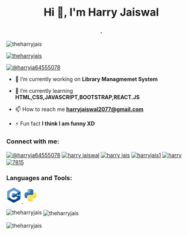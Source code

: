 <h1 align="center">Hi 👋, I'm Harry Jaiswal</h1>
<h3 align="center">.</h3>

<p align="left"> <img src="https://komarev.com/ghpvc/?username=theharryjais&label=Profile%20views&color=0e75b6&style=flat" alt="theharryjais" /> </p>

<p align="left"> <a href="https://github.com/ryo-ma/github-profile-trophy"><img src="https://github-profile-trophy.vercel.app/?username=theharryjais" alt="theharryjais" /></a> </p>

<p align="left"> <a href="https://twitter.com/@harryja64555078" target="blank"><img src="https://img.shields.io/twitter/follow/@harryja64555078?logo=twitter&style=for-the-badge" alt="@harryja64555078" /></a> </p>

- 🔭 I’m currently working on **Library Managmemet System**

- 🌱 I’m currently learning **HTML,CSS,JAVASCRIPT,BOOTSTRAP,REACT.JS**

- 📫 How to reach me **harryjaiswal2077@gmail.com**

- ⚡ Fun fact **I think I am funny XD**

<h3 align="left">Connect with me:</h3>
<p align="left">
<a href="https://twitter.com/@harryja64555078" target="blank"><img align="center" src="https://raw.githubusercontent.com/rahuldkjain/github-profile-readme-generator/master/src/images/icons/Social/twitter.svg" alt="@harryja64555078" height="30" width="40" /></a>
<a href="https://linkedin.com/in/harry jaiswal" target="blank"><img align="center" src="https://raw.githubusercontent.com/rahuldkjain/github-profile-readme-generator/master/src/images/icons/Social/linked-in-alt.svg" alt="harry jaiswal" height="30" width="40" /></a>
<a href="https://fb.com/harry jais" target="blank"><img align="center" src="https://raw.githubusercontent.com/rahuldkjain/github-profile-readme-generator/master/src/images/icons/Social/facebook.svg" alt="harry jais" height="30" width="40" /></a>
<a href="https://instagram.com/harryjais1" target="blank"><img align="center" src="https://raw.githubusercontent.com/rahuldkjain/github-profile-readme-generator/master/src/images/icons/Social/instagram.svg" alt="harryjais1" height="30" width="40" /></a>
<a href="https://www.youtube.com/c/harry" target="blank"><img align="center" src="https://raw.githubusercontent.com/rahuldkjain/github-profile-readme-generator/master/src/images/icons/Social/youtube.svg" alt="harry" height="30" width="40" /></a>
<a href="https://discord.gg/7815" target="blank"><img align="center" src="https://raw.githubusercontent.com/rahuldkjain/github-profile-readme-generator/master/src/images/icons/Social/discord.svg" alt="7815" height="30" width="40" /></a>
</p>

<h3 align="left">Languages and Tools:</h3>
<p align="left"> <a href="https://www.w3schools.com/cpp/" target="_blank"> <img src="https://raw.githubusercontent.com/devicons/devicon/master/icons/cplusplus/cplusplus-original.svg" alt="cplusplus" width="40" height="40"/> </a> <a href="https://www.python.org" target="_blank"> <img src="https://raw.githubusercontent.com/devicons/devicon/master/icons/python/python-original.svg" alt="python" width="40" height="40"/> </a> </p>

<p><img align="left" src="https://github-readme-stats.vercel.app/api/top-langs?username=theharryjais&show_icons=true&locale=en&layout=compact" alt="theharryjais" /></p>

<p>&nbsp;<img align="center" src="https://github-readme-stats.vercel.app/api?username=theharryjais&show_icons=true&locale=en" alt="theharryjais" /></p>

<p><img align="center" src="https://github-readme-streak-stats.herokuapp.com/?user=theharryjais&" alt="theharryjais" /></p>

